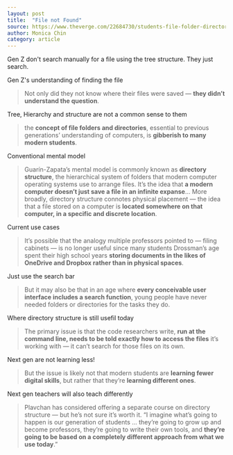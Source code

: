 ```yaml
---
layout: post
title:  "File not Found"
source: https://www.theverge.com/22684730/students-file-folder-directory-structure-education-gen-z
author: Monica Chin
category: article
---
```


Gen Z don't search manually for a file using the tree structure. They just search.

Gen Z's understanding of finding the file

> Not only did they not know where their files were saved — **they didn’t understand the question**.

Tree, Hierarchy and structure are not a common sense to them

> the **concept of file folders and directories**, essential to previous generations’ understanding of computers, is **gibberish to many modern students**.

Conventional mental model

> Guarín-Zapata’s mental model is commonly known as **directory structure**, the hierarchical system of folders that modern computer operating systems use to arrange files. It’s the idea that **a modern computer doesn’t just save a file in an infinite expanse**... More broadly, directory structure connotes physical placement — the idea that a file stored on a computer is **located somewhere on that computer, in a specific and discrete location**.

Current use cases

> It’s possible that the analogy multiple professors pointed to — filing cabinets — is no longer useful since many students Drossman’s age spent their high school years **storing documents in the likes of OneDrive and Dropbox rather than in physical spaces**.

Just use the search bar

> But it may also be that in an age where **every conceivable user interface includes a search function**, young people have never needed folders or directories for the tasks they do.

Where directory structure is still usefil today

> The primary issue is that the code researchers write, **run at the command line, needs to be told exactly how to access the files** it’s working with — it can’t search for those files on its own.

Next gen are not learning less!

> But the issue is likely not that modern students are **learning fewer digital skills**, but rather that they’re **learning different ones**.

Next gen teachers will also teach differently

> Plavchan has considered offering a separate course on directory structure — but he’s not sure it’s worth it. “I imagine what’s going to happen is our generation of students ... they’re going to grow up and become professors, they’re going to write their own tools, and **they’re going to be based on a completely different approach from what we use today**.”
